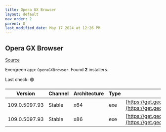 ```yaml
---
title: Opera GX Browser
layout: default
nav_order: 2
parent: O
last_modified_date: May 17 2024 at 12:26 PM
---
```


## Opera GX Browser

[Source](https://www.opera.com/gx)

Evergreen app: `OperaGXBrowser`. Found **2** installers.

Last check: 🟢

| Version       | Channel | Architecture | Type | URI                                                                                                                                                                                            |
| ------------- | ------- | ------------ | ---- | ---------------------------------------------------------------------------------------------------------------------------------------------------------------------------------------------- |
| 109.0.5097.93 | Stable  | x64          | exe  | [https://get.geo.opera.com/pub/opera_gx/109.0.5097.93/win/Opera_GX_109.0.5097.93_Setup_x64.exe](https://get.geo.opera.com/pub/opera_gx/109.0.5097.93/win/Opera_GX_109.0.5097.93_Setup_x64.exe) |
| 109.0.5097.93 | Stable  | x86          | exe  | [https://get.geo.opera.com/pub/opera_gx/109.0.5097.93/win/Opera_GX_109.0.5097.93_Setup.exe](https://get.geo.opera.com/pub/opera_gx/109.0.5097.93/win/Opera_GX_109.0.5097.93_Setup.exe)         |
